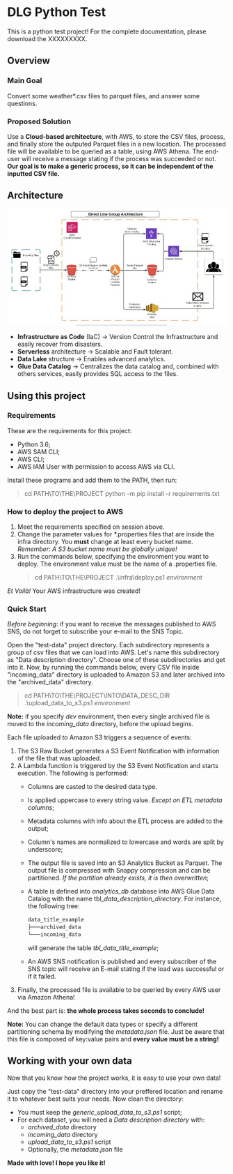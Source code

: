 # DLG Python Test

This is a python test project! For the complete documentation, please download the XXXXXXXXX.

## Overview

### Main Goal

Convert some weather*.csv files to parquet files, and answer some questions.

### Proposed Solution

Use a **Cloud-based architecture**, with AWS, to store the CSV files, process, and finally store the outputed Parquet files in a new location. The processed file will be available to be queried as a table, using AWS Athena. The end-user will receive a message stating if the process was succeeded or not.
**Our goal is to make a generic process, so it can be independent of the inputted CSV file.**

## Architecture

![Project Architecture](/docs/images/architecture.jpg)

* **Infrastructure as Code** (IaC) -> Version Control the Infrastructure and easily recover from disasters.
* **Serverless** architecture -> Scalable and Fault tolerant.
* **Data Lake** structure -> Enables advanced analytics.
* **Glue Data Catalog** -> Centralizes the data catalog and, combined with others services, easily provides SQL access to the files.

## Using this project

### Requirements

These are the requirements for this project:

* Python 3.6;
* AWS SAM CLI;
* AWS CLI;
* AWS IAM User with permission to access AWS via CLI.

Install these programs and add them to the PATH, then run:
> cd PATH\TO\THE\PROJECT
> python -m pip install -r requirements.txt

### How to deploy the project to AWS

1. Meet the requirements specified on session above.
2. Change the parameter values for *.properties files that are inside the infra directory. You **must** change at least every bucket name.  
   *Remember: A S3 bucket name must be globally unique!*
3. Run the commands below, specifying the environment you want to deploy. The environment value must be the name of a .properties file.  
   > cd PATH\TO\THE\PROJECT
   > .\infra\deploy.ps1 *environment*

*Et Voilà!* Your AWS infrastructure was created!

### Quick Start

*Before beginning*: if you want to receive the messages published to AWS SNS, do not forget to subscribe your e-mail to the SNS Topic.

Open the "test-data" project directory. Each subdirectory represents a group of csv files that we can load into AWS. Let's name this subdirectory as "Data description directory". Choose one of these subdirectories and get into it.
Now, by running the commands below, every CSV file inside "incoming_data" directory is uploaded to Amazon S3 and later archived into the "archived_data" directory.
> cd PATH\TO\THE\PROJECT\INTO\DATA_DESC_DIR
> .\upload_data_to_s3.ps1 *environment*

**Note:** if you specify *dev* environment, then every single archived file is moved to the *incoming_data* directory, before the upload begins.

Each file uploaded to Amazon S3 triggers a sequence of events:

1. The S3 Raw Bucket generates a S3 Event Notification with information of the file that was uploaded.
2. A Lambda function is triggered by the S3 Event Notification and starts execution. The following is performed:
   * Columns are casted to the desired data type.
   * Is applied uppercase to every string value. *Except on ETL metadata columns*;
   * Metadata columns with info about the ETL process are added to the output;
   * Column's names are normalized to lowercase and words are split by underscore;
   * The output file is saved into an S3 Analytics Bucket as Parquet. The output file is compressed with Snappy compression and can be partitioned. *If the partition already exists, it is then overwritten*;
   * A table is defined into *analytics_db* database into AWS Glue Data Catalog with the name tbl_*data_description_directory*. For instance, the following tree:  

        ```bash
        data_title_example
        ├───archived_data
        └───incoming_data
        ```

        will generate the table *tbl_data_title_example*;
   * An AWS SNS notification is published and every subscriber of the SNS topic will receive an E-mail stating if the load was successful or if it failed.
3. Finally, the processed file is available to be queried by every AWS user via Amazon Athena!

And the best part is: **the whole process takes seconds to conclude!**

**Note:** You can change the default data types or specify a different partitioning schema by modifying the *metadata.json* file. Just be aware that this file is composed of key:value pairs and **every value must be a string!**

## Working with your own data

Now that you know how the project works, it is easy to use your own data!

Just copy the "test-data" directory into your preffered location and rename it to whatever best suits your needs. Now clean the directory:

* You must keep the *generic_upload_data_to_s3.ps1* script;
* For each dataset, you will need a *Data description directory* with:
  * *archived_data* directory
  * *incoming_data* directory
  * *upload_data_to_s3.ps1* script
  * Optionally, the *metadata.json* file

**Made with love! I hope you like it!**
